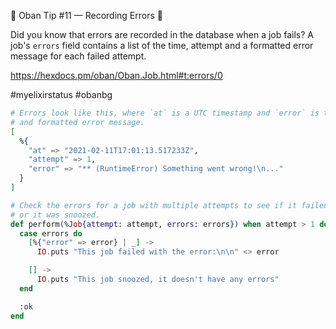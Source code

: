 💎 Oban Tip #11 — Recording Errors 💎

Did you know that errors are recorded in the database when a job fails? A job's
`errors` field contains a list of the time, attempt and a formatted error
message for each failed attempt.

https://hexdocs.pm/oban/Oban.Job.html#t:errors/0

#myelixirstatus #obanbg

```elixir
# Errors look like this, where `at` is a UTC timestamp and `error` is the blamed
# and formatted error message.
[
  %{
    "at" => "2021-02-11T17:01:13.517233Z",
    "attempt" => 1,
    "error" => "** (RuntimeError) Something went wrong!\n..."
  }
]

# Check the errors for a job with multiple attempts to see if it failed before
# or it was snoozed.
def perform(%Job{attempt: attempt, errors: errors}) when attempt > 1 do
  case errors do
    [%{"error" => error} | _] ->
      IO.puts "This job failed with the error:\n\n" <> error

    [] ->
      IO.puts "This job snoozed, it doesn't have any errors"
  end

  :ok
end
```
